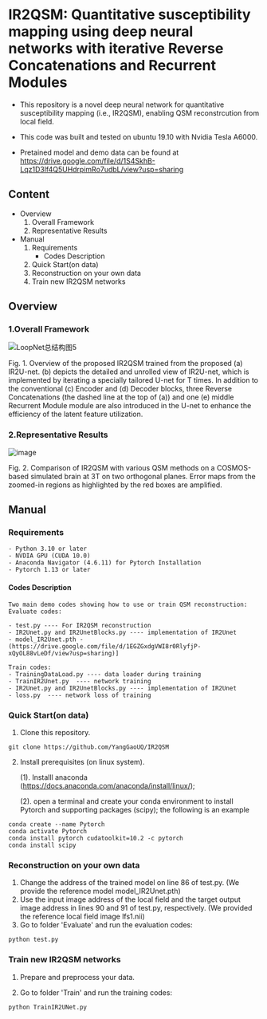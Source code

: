 # IR2QSM: Quantitative susceptibility mapping using deep neural networks with iterative Reverse Concatenations and Recurrent Modules

- This repository is a novel deep neural network for quantitative susceptibility mapping (i.e., IR2QSM), enabling QSM reconstrcution from local field.
- This code was built and tested on ubuntu 19.10 with Nvidia Tesla A6000.

- Pretained model and demo data can be found at https://drive.google.com/file/d/1S4SkhB-Lqz1D3lf4Q5UHdrpimRo7udbL/view?usp=sharing 

## Content

- Overview
  1. Overall Framework
  2. Representative Results
- Manual
  1. Requirements
     - Codes Description
  2. Quick Start(on data)
  3. Reconstruction on your own data
  4. Train new IR2QSM networks

## Overview

### 1.Overall Framework

![LoopNet总结构图5](https://github.com/YangGaoUQ/IR2QSM/assets/58645866/6d8899f4-982a-4bac-b0bc-1063e9899838)


Fig. 1. Overview of the proposed IR2QSM trained from the proposed (a) IR2U-net. (b) depicts the detailed and unrolled view of IR2U-net, which is implemented by iterating a specially tailored U-net for T times. In addition to the conventional (c) Encoder and (d) Decoder blocks, three Reverse Concatenations (the dashed line at the top of (a)) and one (e) middle Recurrent Module module are also introduced in the U-net to enhance the efficiency of the latent feature utilization.

### 2.Representative Results

![image](https://github.com/YangGaoUQ/IR2QSM/assets/58645866/409c8039-6b43-4f2c-92e3-0dca6ba7385c)

Fig. 2. Comparison of IR2QSM with various QSM methods on a COSMOS-based simulated brain at 3T on two orthogonal planes. Error maps from the zoomed-in regions as highlighted by the red boxes are amplified. 

## Manual

### Requirements

```
- Python 3.10 or later
- NVDIA GPU (CUDA 10.0)
- Anaconda Navigator (4.6.11) for Pytorch Installation
- Pytorch 1.13 or later
```

#### Codes Description

```
Two main demo codes showing how to use or train QSM reconstruction:
Evaluate codes:

- test.py ---- For IR2QSM reconstruction
- IR2Unet.py and IR2UnetBlocks.py ---- implementation of IR2Unet
- model_IR2Unet.pth - (https://drive.google.com/file/d/1EGZGxdgVWI8r0RlyfjP-xQyOL88vLeDf/view?usp=sharing)]

Train codes:
- TrainingDataLoad.py ---- data loader during training
- TrainIR2Unet.py  ---- network training
- IR2Unet.py and IR2UnetBlocks.py ---- implementation of IR2Unet
- loss.py  ---- network loss of training
```

### Quick Start(on data)

1. Clone this repository.

```
git clone https://github.com/YangGaoUQ/IR2QSM
```

2. Install prerequisites (on linux system).

	(1). Installl anaconda (https://docs.anaconda.com/anaconda/install/linux/);

	(2). open a terminal and create your conda environment to install Pytorch and supporting packages (scipy); the following is an example

```
conda create --name Pytorch
conda activate Pytorch
conda install pytorch cudatoolkit=10.2 -c pytorch
conda install scipy
```

### Reconstruction on your own data

1. Change the address of the trained model on line 86 of test.py. (We provide the reference model model_IR2Unet.pth)
2. Use the input image address of the local field and the target output image address in lines 90 and 91 of test.py, respectively. (We provided the reference local field image lfs1.nii)
3. Go to folder 'Evaluate' and run the evaluation codes:

```
python test.py
```

### Train new IR2QSM networks

1. Prepare and preprocess your data.

2. Go to folder 'Train' and run the training codes:

```
python TrainIR2UNet.py
```

